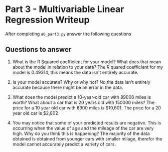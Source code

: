 # Part 3 - Multivariable Linear Regression Writeup

After completing `a6_part3.py` answer the following questions

## Questions to answer

1. What is the R Squared coefficient for your model? What does that mean about the model in relation to your data? 
The R quared coefficient for my model is 0.49314, this means the data isn't entirely accurate. 

2. Is your model accurate? Why or why not? 
No,the data isn't entirely accurate because there might be an error in the data.

3. What does the model predict a 10-year-old car with 89000 miles is worth? What about a car that is 20 years old with 150000 miles? The price for a 10 year old car with 8900 miles is $10,601. The price for a 20 year old car is $2,802

4. You may notice that some of your predicted results are negative. This is occurring when the value of age and the mileage of the car are very high. Why do you think this is happening?
 The majority of the data obtained is obtained from younger cars with smaller milage, therefor the model cannot accurately predict a variety of cars. 